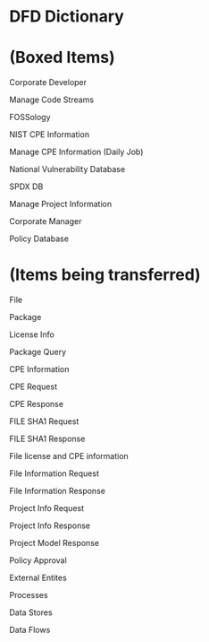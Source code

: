 # DFD Dictionary

# (Boxed Items)

Corporate Developer

Manage Code Streams

FOSSology

NIST CPE Information

Manage CPE Information (Daily Job)

National Vulnerability Database

SPDX DB

Manage Project Information 

Corporate Manager

Policy Database


# (Items being transferred)

File

Package

License Info

Package Query

CPE Information

CPE Request 

CPE Response

FILE SHA1 Request

FILE SHA1 Response

File license and CPE information

File Information Request

File Information Response

Project Info Request

Project Info Response

Project Model Response

Policy Approval



External Entites

Processes

Data Stores

Data Flows
